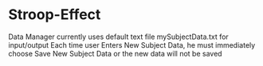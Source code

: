 # Stroop-Effect
Data Manager currently uses default text file mySubjectData.txt for input/output
Each time user Enters New Subject Data, he must immediately choose Save New Subject Data or the new data will not be saved
